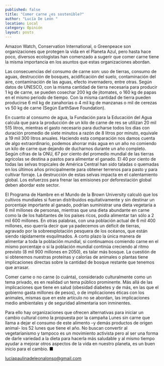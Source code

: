 ```yaml
---
published: false
title: "Comer carne ¿es sostenible?"
author: "Lucía De León "
location: Local
category: Opinión
layout: posts
---
```


Amazon Watch, Conservation International, o Greenpeace son organizaciones que protegen la vida en el Planeta Azul, pero hasta hace poco, diversos ecologistas han comenzado a sugerir que comer carne tiene la misma importancia en los asuntos que  estas organizaciones abordan.

Las consecuencias del consumo de carne son: uso de tierras, consumo de aguas, destrucción de bosques, acidificación del suelo, contaminación del aire, contaminación de las aguas, efecto invernadero, entre otras.
Según datos de UNESCO,  con la misma cantidad de tierra necesaria para producir 1 kg de carne, se pueden cosechar  200 kg de jitomates, o 160 kg de papas en el mismo periodo de tiempo. Con la misma cantidad de tierra pueden producirse  6 mil kg de zanahorias o 4 mil kg de manzanas o  mil de cerezas vs 50 kg de carne (Según EarthSave Foundation).

En cuanto al consumo de agua, la Fundación para la Educación del Agua calcula que para la producción de un kilo de carne de res se utilizan 20 mil 515 litros, mientras el gasto necesario para ducharse todos los días con duración promedio de siete minutos a razón de 8 litros por minuto, equivale a 19 mil 300 litros anuales. Haciendo esta comparación nos damos cuenta de algo extraordinario, podemos ahorrar más agua en un año no comiendo un kilo de carne que dejando de ducharnos durante un año completo.
Según cifras de la ONU,  67 por ciento del promedio mundial de las tierras agrícolas se destina a pastos para alimentar el ganado. El 40 por ciento de todas las selvas tropicales de América Central han sido taladas o quemadas en los últimos años principalmente para obtener terrenos para pasto y para cultivar forraje. La destrucción de estas selvas impacta en el calentamiento global. Los esfuerzos para frenar las emisiones por deforestación global deben abordar este sector.

El Programa de Hambre en el Mundo de la Brown University calculó que los cultivos mundiales si fueran distribuidos equitativamente y sin destinar un porcentaje importante al ganado, podrían suministrar una dieta vegetaría a 6 mil millones de personas, mientras que una dieta abundante en carne como la de los habitantes de los países ricos, podía alimentar tan sólo a 2 mil 600 millones.
En otras palabras, con una población actual de 6 mil 400 millones, eso querría decir que ya padecemos un déficit de tierras, agravado por la sobreexplotación pesquera de los océanos, que están siendo rápidamente esquilmados. A corto plazo la única manera de alimentar a toda la población mundial, si continuamos comiendo carne en el mismo porcentaje o si la población mundial continúa creciendo al ritmo previsto (8 mil 900 millones en 2050), es talar más bosque. La cuestión de si obtenemos nuestras proteínas y calorías de animales o plantas tiene implicaciones directas sobre la cantidad de bosque restante que tenemos que arrasar.

Comer carne o no carne (o cuánta), considerado  culturalmente como un tema privado, es en realidad un tema público prominente. Más allá de las implicaciones que tiene en salud (obesidad diabetes y de más, en las que el gobierno gasta millones de pesos), o de implicaciones éticas con los animales, mismas que en este artículo no se abordan, las implicaciones medio ambientales y de seguridad alimentaria son inminentes.

Para ello hay organizaciones  que ofrecen alternativas para iniciar un cambio cultural como la propuesta por la campaña Lunes sin carne que llama a dejar el consumo de este alimento –y demás productos de origen animal- los 52 lunes que tiene el año. No buscan convertir al vegetarianismo y tampoco es un movimiento activista pero al ser una forma de darle variedad a la dieta para hacerla más saludable y al mismo tiempo ayudar a mejorar otros aspectos de la vida en nuestro planeta, es un buen inicio para el cambio. ■

lucíapaulinadeleonalonso@gmail.com
